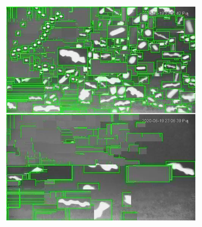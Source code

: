 ![20200619-223123-230128](in/20200619/20200619-223123-230128_0_.jpg)
![20200619-230133-233138](in/20200619/20200619-230133-233138_0_.jpg)
